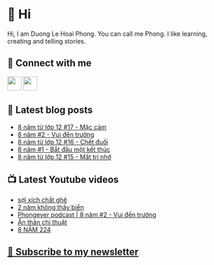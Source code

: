 # 👋 Hi

Hi, I am Duong Le Hoai Phong. You can call me Phong. I like learning, creating and telling stories.

## 🔗 Connect with me
[<img height="32" width="32" src="https://cdn.jsdelivr.net/npm/simple-icons@v3/icons/youtube.svg" />](https://www.youtube.com/channel/UCXykqt3V2-9bYXKWZRcH0rA)
[<img height="32" width="32" src="https://cdn.jsdelivr.net/npm/simple-icons@v3/icons/instagram.svg" />](https://www.instagram.com/phongever)

## 📝 Latest blog posts

<!-- BLOG-POST-LIST:START -->
- [8 năm từ lớp 12 #17 - Mặc cảm](https://phongever.substack.com/p/8-nam-tu-lop-12-17-mac-cam)
- [8 năm #2 - Vui đến trường](https://phongever.substack.com/p/8-nam-2-vui-en-truong)
- [8 năm từ lớp 12 #16 - Chết đuối](https://phongever.substack.com/p/8-nam-tu-lop-12-16-chet-uoi)
- [8 năm #1 - Bắt đầu một kết thúc](https://phongever.substack.com/p/8-nam-1-bat-au-mot-ket-thuc)
- [8 năm từ lớp 12 #15 - Mất trí nhớ](https://phongever.substack.com/p/8-nam-tu-lop-12-15-mat-tri-nho)
<!-- BLOG-POST-LIST:END -->

## 📺 Latest Youtube videos

<!-- YOUTUBE-VIDEO-LIST:START -->
- [sợi xích chất ghê](https://www.youtube.com/watch?v=O9JUvKLAc38)
- [2 năm không thấy biển](https://www.youtube.com/watch?v=Q7HdkeQ3e_I)
- [Phongever podcast | 8 năm #2 - Vui đến trường](https://www.youtube.com/watch?v=ev3-ecb62Xo)
- [Ẩn thân chi thuật](https://www.youtube.com/watch?v=JpdcBcuMzwk)
- [8 NĂM 224](https://www.youtube.com/watch?v=8mXXfWfhGHQ)
<!-- YOUTUBE-VIDEO-LIST:END -->

## [💌 Subscribe to my newsletter](https://phongever.substack.com/)
